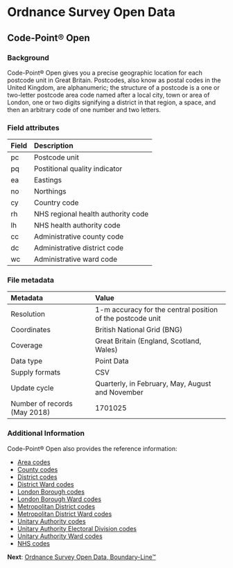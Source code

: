 # Ordnance Survey Open Data

## Code-Point® Open

### Background
Code-Point® Open gives you a precise geographic location for each postcode unit in Great Britain. Postcodes, also know as postal codes in the United Kingdom, are alphanumeric; the structure of a postcode is a one or two-letter postcode area code named after a local city, town or area of London, one or two digits signifying a district in that region, a space, and then an arbitrary code of one number and two letters. 

### Field attributes
| Field | Description |
| :---- | :--- |
| pc | Postcode unit |
| pq | Postitional quality indicator |
| ea | Eastings |
| no | Northings |
| cy | Country code |
| rh | NHS regional health authority  code |
| lh | NHS health authority  code |
| cc | Administrative county code |
| dc | Administrative district code |
| wc | Administrative ward code |

### File metadata
| Metadata | Value |
| :------- | :---- |
| Resolution | 1-m accuracy for the central position of the postcode unit |
| Coordinates |  British National Grid (BNG) |
| Coverage | Great Britain (England, Scotland, Wales) |
| Data type | Point Data |
| Supply formats | CSV |
| Update cycle | Quarterly, in February, May, August and November |
| Number of records (May 2018) | 1701025 |

### Additional Information
Code-Point® Open also provides the reference information:
- [Area codes](data/cpo-area-codes.md)
- [County codes](data/cpo-county-codes.md)
- [District codes](data/cpo-district-codes.md)
- [District Ward codes](data/cpo-district-ward-codes.md)
- [London Borough codes](data/cpo-lon-borough-codes.md)
- [London Borough Ward codes](data/cpo-lon-borough-ward-codes.md)
- [Metropolitan District codes](data/cpo-met-district-codes.md)
- [Metropolitan District Ward codes](data/cpo-met-district-ward-codes.md)
- [Unitary Authority codes](data/cpo-uni-auth-codes.md)
- [Unitary Authority Electoral Division codes](data/cpo-uni-auth-electoral-codes.md)
- [Unitary Authority Ward codes](data/cpo-uni-auth-ward-codes.md)
- [NHS codes](data/nhs-codes.md)

**Next**: [Ordnance Survey Open Data, Boundary-Line™](data/boundary-line.md)
